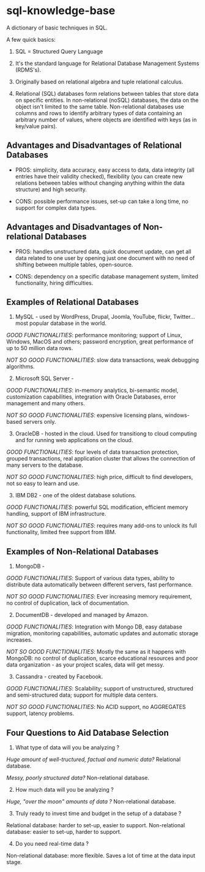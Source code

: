 # sql-knowledge-base
A dictionary of basic techniques in SQL.

A few quick basics:

1. SQL = Structured Query Language

2. It's the standard language for Relational Database Management Systems (RDMS's).

3. Originally based on relational algebra and tuple relational calculus.

4. Relational (SQL) databases form relations between tables that store data on specific entities. In non-relational (noSQL) databases, the data on the object isn't limited to the same table. Non-relational databases use columns and rows to identify arbitrary types of data containing an arbitrary number of values, where objects are identified with keys (as in key/value pairs).

## Advantages and Disadvantages of Relational Databases

* PROS: simplicity, data accuracy, easy access to data, data integrity (all entries have their validity checked), flexibility (you can create new relations between tables without changing anything within the data structure) and high security.

* CONS: possible performance issues, set-up can take a long time, no support for complex data types.

## Advantages and Disadvantages of Non-relational Databases

* PROS: handles unstructured data, quick document update, can get all data related to one user by opening just one document with no need of shifting between multiple tables, open-source.

* CONS: dependency on a specific database management system, limited functionality, hiring difficulties.

## Examples of Relational Databases

1. MySQL - used by WordPress, Drupal, Joomla, YouTube, flickr, Twitter... most popular database in the world. 

*GOOD FUNCTIONALITIES*: performance monitoring; support of Linux, Windows, MacOS and others; password encryption, great performance of up to 50 million data rows.

*NOT SO GOOD FUNCTIONALITIES*: slow data transactions, weak debugging algorithms.

2. Microsoft SQL Server - 

*GOOD FUNCTIONALITIES*: in-memory analytics, bi-semantic model, customization capabilities, integration with Oracle Databases, error management and many others.

*NOT SO GOOD FUNCTIONALITIES*: expensive licensing plans, windows-based servers only.

3. OracleDB - hosted in the cloud. Used for transitiong to cloud computing and for running web applications on the cloud.

*GOOD FUNCTIONALITIES*: four levels of data transaction protection, grouped transactions, real application cluster that allows the connection of many servers to the database. 

*NOT SO GOOD FUNCTIONALITIES*: high price, difficult to find developers, not so easy to learn and use.

3. IBM DB2 - one of the oldest database solutions.

*GOOD FUNCTIONALITIES*: powerful SQL modification, efficient memory handling, support of IBM infrastructure.

*NOT SO GOOD FUNCTIONALITIES*: requires many add-ons to unlock its full functionality, limited free support from IBM.

## Examples of Non-Relational Databases

1. MongoDB - 

*GOOD FUNCTIONALITIES*: Support of various data types, ability to distribute data automatically between different servers, fast performance.

*NOT SO GOOD FUNCTIONALITIES*: Ever increasing memory requirement, no control of duplication, lack of documentation.

2. DocumentDB - developed and managed by Amazon. 

*GOOD FUNCTIONALITIES*: Integration with Mongo DB, easy database migration, monitoring capabilities, automatic updates and automatic storage increases.

*NOT SO GOOD FUNCTIONALITIES*: Mostly the same as it happens with MongoDB: no control of duplication, scarce educational resources and poor data organization - as your project scales, data will get messy.

3. Cassandra - created by Facebook.

*GOOD FUNCTIONALITIES*: Scalability; support of unstructured, structured and semi-structured data; support for multiple data centers.

*NOT SO GOOD FUNCTIONALITIES*: No ACID support, no AGGREGATES support, latency problems.

## Four Questions to Aid Database Selection

1. What type of data will you be analyzing ?

*Huge amount of well-tructured, factual and numeric data?* Relational database.

*Messy, poorly structured data?* Non-relational database.

2. How much data will you be analyzing ?

*Huge, "over the moon" amounts of data ?* Non-relational database.

3. Truly ready to invest time and budget in the setup of a database ?

Relational database: harder to set-up, easier to support.
Non-relational database: easier to set-up, harder to support.

4. Do you need real-time data ?

Non-relational database: more flexible. Saves a lot of time at the data input stage.


